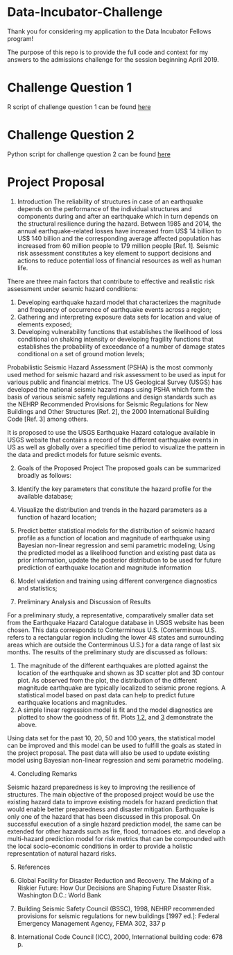 # Data-Incubator-Challenge
Thank you for considering my application to the Data Incubator Fellows program!

The purpose of this repo is to provide the full code and context for my answers to the admissions challenge for the session beginning April 2019.
# Challenge Question 1
R script of challenge question 1 can be found [here](https://github.com/payel5997/Data-Incubator-Challenge/blob/master/challenge_question_1.R)

# Challenge Question 2
Python script for challenge question 2 can be found [here](https://github.com/payel5997/Data-Incubator-Challenge/blob/master/challenge_question_2.py)

# Project Proposal
1. Introduction
The reliability of structures in case of an earthquake depends on the performance of the individual structures and components during and after an earthquake which in turn depends on the structural resilience during the hazard. Between 1985 and 2014, the annual earthquake-related losses have increased from US$ 14 billion to US$ 140 billion and the corresponding average affected population has increased from 60 million people to 179 million people [Ref. 1].
Seismic risk assessment constitutes a key element to support decisions and actions to reduce potential loss of financial resources as well as human life. 

There are three main factors that contribute to effective and realistic risk assessment under seismic hazard conditions:
1. Developing earthquake hazard model that characterizes the magnitude and frequency of occurrence of earthquake events across a region;
2. Gathering and interpreting exposure data sets for location and value of elements exposed;
3. Developing vulnerability functions that establishes the likelihood of loss conditional on shaking intensity or developing fragility functions that establishes the probability of exceedance of a number of damage states conditional on a set of ground motion levels;

Probabilistic Seismic Hazard Assessment (PSHA) is the most commonly used method for seismic hazard and risk assessment to be used as input for various public and financial metrics. The US Geological Survey (USGS) has developed the national seismic hazard maps using PSHA which form the basis of various seismic safety regulations and design standards such as the NEHRP Recommended Provisions for Seismic Regulations for New Buildings and Other Structures [Ref. 2], the 2000 International Building Code [Ref. 3] among others. 

It is proposed to use the USGS Earthquake Hazard catalogue available in USGS website that contains a record of the different earthquake events in US as well as globally over a specified time period to visualize the pattern in the data and predict models for future seismic events. 

2. Goals of the Proposed Project 
The proposed goals can be summarized broadly as follows:
1. Identify the key parameters that constitute the hazard profile for the available database;
2. Visualize the distribution and trends in the hazard parameters as a function of hazard location;
3. Predict better statistical models for the distribution of seismic hazard profile as a function of location and magnitude of earthquake using Bayesian non-linear regression and semi parametric modeling; Using the predicted model as a likelihood function and existing past data as prior information, update the posterior distribution to be used for future prediction of earthquake location and magnitude information
4. Model validation and training using different convergence diagnostics and statistics;

3. Preliminary Analysis and Discussion of Results

For a preliminary study, a representative, comparatively smaller data set from the Earthquake Hazard Catalogue database in USGS website has been chosen. This data corresponds to Conterminous U.S. (Conterminous U.S. refers to a rectangular region including the lower 48 states and surrounding areas which are outside the Conterminous U.S.) for a data range of last six months. The results of the preliminary study are discussed as follows:
1. The magnitude of the different earthquakes are plotted against the location of the earthquake and shown as 3D scatter plot and 3D contour plot. As observed from the plot, the distribution of the different magnitude earthquake are typically localized to seismic prone regions. A statistical model based on past data can help to predict future earthquake locations and magnitudes.
2. A simple linear regression model is fit and the model diagnostics are plotted to show the goodness of fit. Plots [1](https://github.com/payel5997/Data-Incubator-Challenge/blob/master/Project_Proposal/Plot2b.pdf),[2](https://github.com/payel5997/Data-Incubator-Challenge/blob/master/Project_Proposal/Plot2.pdf), and [3](https://github.com/payel5997/Data-Incubator-Challenge/blob/master/Project_Proposal/Plot2a.pdf) demonstrate the above.

Using data set for the past 10, 20, 50 and 100 years, the statistical model can be improved and this model can be used to fulfill the goals as stated in the project proposal. The past data will also be used to update existing model using Bayesian non-linear regression and semi parametric modeling.

4. Concluding Remarks

Seismic hazard preparedness is key to improving the resilience of structures. The main objective of the proposed project would be use the existing hazard data to improve existing models for hazard prediction that would enable better preparedness and disaster mitigation. Earthquake is only one of the hazard that has been discussed in this proposal. On successful execution of a single hazard prediction model, the same can be extended for other hazards such as fire, flood, tornadoes etc. and develop a multi-hazard prediction model for risk metrics that can be compounded with the local socio-economic conditions in order to provide a holistic representation of natural hazard risks.


5. References

1. Global Facility for Disaster Reduction and Recovery. The Making of a Riskier Future: How Our Decisions are Shaping Future Disaster Risk. Washington D.C.: World Bank
2. Building Seismic Safety Council (BSSC), 1998, NEHRP recommended provisions for seismic regulations for new buildings [1997 ed.]: Federal Emergency Management Agency, FEMA 302, 337 p
3. International Code Council (ICC), 2000, International building code: 678 p.
